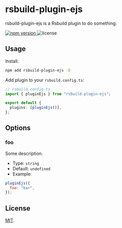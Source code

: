 # rsbuild-plugin-ejs

rsbuild-plugin-ejs is a Rsbuild plugin to do something.

<p>
  <a href="https://npmjs.com/package/rsbuild-plugin-ejs">
   <img src="https://img.shields.io/npm/v/rsbuild-plugin-ejs?style=flat-square&colorA=564341&colorB=EDED91" alt="npm version" />
  </a>
  <img src="https://img.shields.io/badge/License-MIT-blue.svg?style=flat-square&colorA=564341&colorB=EDED91" alt="license" />
</p>

## Usage

Install:

```bash
npm add rsbuild-plugin-ejs -D
```

Add plugin to your `rsbuild.config.ts`:

```ts
// rsbuild.config.ts
import { pluginEjs } from "rsbuild-plugin-ejs";

export default {
  plugins: [pluginEjs()],
};
```

## Options

### foo

Some description.

- Type: `string`
- Default: `undefined`
- Example:

```js
pluginEjs({
  foo: "bar",
});
```

## License

[MIT](./LICENSE).
